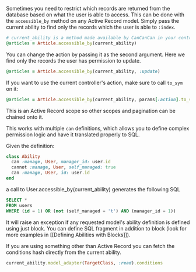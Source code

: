 Sometimes you need to restrict which records are returned from the database based on what the user is able to access. This can be done with the `accessible_by` method on any Active Record model. Simply pass the current ability to find only the records which the user is able to `:index`.

```ruby
# current_ability is a method made available by CanCanCan in your controllers
@articles = Article.accessible_by(current_ability)
```

You can change the action by passing it as the second argument. Here we find only the records the user has permission to update.

```ruby
@articles = Article.accessible_by(current_ability, :update) 
```

If you want to use the current controller's action, make sure to call `to_sym` on it:

```ruby
@articles = Article.accessible_by(current_ability, params[:action].to_sym)
```

This is an Active Record scope so other scopes and pagination can be chained onto it.

This works with multiple `can` definitions, which allows you to define complex permission logic and have it translated properly to SQL.

Given the definition:
```ruby
class Ability
  can :manage, User, manager_id: user.id
  cannot :manage, User, self_managed: true
  can :manage, User, id: user.id
end
```
a call to User.accessible_by(current_ability) generates the following SQL

```sql
SELECT *
FROM users
WHERE (id = 1) OR (not (self_managed = 't') AND (manager_id = 1))
```

It will raise an exception if any requested model's ability definition is defined using just block. 
You can define SQL fragment in addition to block (look for more examples in [[Defining Abilities with Blocks]]).

If you are using something other than Active Record you can fetch the conditions hash directly from the current ability.

```ruby
current_ability.model_adapter(TargetClass, :read).conditions
```